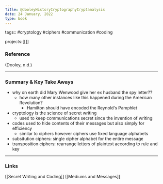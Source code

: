 ```yaml
---
Title: @dooleyHistoryCryptographyCryptanalysis
date: 24 January, 2022
type: book
---
```


tags:: #cryptology #ciphers #communication #coding

projects:[[]]

### Reference 
(Dooley, n.d.)

---

### Summary & Key Take Aways
- why on earth did Mary Wenwood give her ex husband the spy letter??
	- how many other instances like this happened during the American Revolution?
		- Hamilton should have encoded the Reynold's Pamphlet
- cryptology is the science of secret writing
	- used to keep communications secret since the invention of writing
- codes used to hide contents of their messages but also simply for efficiency
	- similar to ciphers however ciphers use fixed language alphabets
- subsitution ciphers: single cipher alphabet for the entire message
- transposition ciphers: rearrange letters of plaintext according to rule and key


--- 

### Links
[[Secret Writing and Coding]]
 [[Mediums and Messages]]
